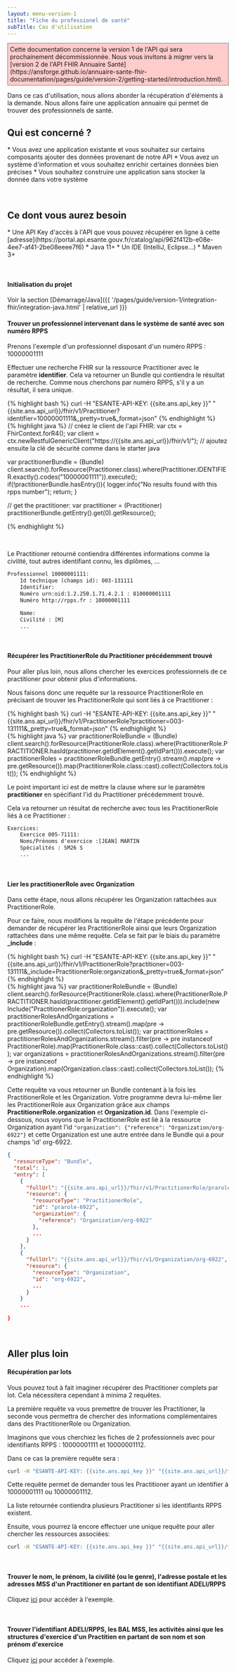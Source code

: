 ```yaml
---
layout: menu-version-1
title: "Fiche du professionel de santé"
subTitle: Cas d'utilisation
---
```

<p style="background-color: #ffcccc; border:1px solid grey; padding: 5px; max-width: 790px;">
Cette documentation concerne la version 1 de l'API qui sera prochainement décommissionnée. Nous vous invitons à migrer vers la [version 2 de l'API FHIR Annuaire Santé](https://ansforge.github.io/annuaire-sante-fhir-documentation/pages/guide/version-2/getting-started/introduction.html).
</p>


Dans ce cas d'utilisation, nous allons aborder la récupération d'éléments à la demande. Nous allons faire une application annuaire qui permet de trouver des professionnels de santé. 



## Qui est concerné ?

<div class="wysiwyg" markdown="1">
* Vous avez une application existante et vous souhaitez sur certains composants ajouter des données provenant de notre API
* Vous avez un système d'information et vous souhaitez enrichir certaines données bien précises
* Vous souhaitez construire une application sans stocker la donnée dans votre système
</div>



&nbsp;

## Ce dont vous aurez besoin

<div class="wysiwyg" markdown="1">
* Une API Key d'accès à l'API que vous pouvez récupérer en ligne à cette [adresse](https://portal.api.esante.gouv.fr/catalog/api/962f412b-e08e-4ee7-af41-2be08eeee7f6)
* Java 11+
* Un IDE (IntelliJ, Eclipse...)
* Maven 3+
</div>

&nbsp;


#### Initialisation du projet

Voir la section [Démarrage/Java]({{ '/pages/guide/version-1/integration-fhir/integration-java.html' | relative_url }})


#### Trouver un professionnel intervenant dans le système de santé avec son numéro RPPS

Prenons l'exemple d'un professionnel disposant d'un numéro RPPS : 10000001111

Effectuer une recherche FHIR sur la ressource Practitioner avec le paramètre **identifier**. Cela va retourner un Bundle qui contiendra le résultat de recherche. Comme nous cherchons par numéro RPPS, s'il y a un résultat, il sera unique. 

<div class="code-sample">
<div class="tab-content" data-name="curl">
{% highlight bash %}
curl -H "ESANTE-API-KEY: {{site.ans.api_key }}" "{{site.ans.api_url}}/fhir/v1/Practitioner?identifier=10000001111&_pretty=true&_format=json"
{% endhighlight %}
</div>
<div class="tab-content" data-name="java">
{% highlight java %}
// créez le client de l'api FHIR:
var ctx = FhirContext.forR4();
var client = ctx.newRestfulGenericClient("https://{{site.ans.api_url}}/fhir/v1/");
// ajoutez ensuite la clé de sécurité comme dans le starter java

var practitionerBundle = (Bundle) client.search().forResource(Practitioner.class).where(Practitioner.IDENTIFIER.exactly().codes("10000001111")).execute();
if(!practitionerBundle.hasEntry()){
logger.info("No results found with this rpps number");
return;
}

// get the practitioner:
var practitioner = (Practitioner) practitionerBundle.getEntry().get(0).getResource();

{% endhighlight %}
</div>
</div>





&nbsp;

Le Practitioner retourné contiendra différentes informations comme la civilité, tout autres identifiant connu, les diplômes, ...

```xml
Professionnel 10000001111:
    Id technique (champs id): 003-131111
	Identifier:
	Numéro urn:oid:1.2.250.1.71.4.2.1 : 810000001111
	Numéro http://rpps.fr : 10000001111

	Name:
	Civilité : [M]
	...


```

&nbsp;

#### Récupérer les PractitionerRole du Practitioner précédemment trouvé

Pour aller plus loin, nous allons chercher les exercices professionnels de ce practitioner pour obtenir plus d'informations. 

Nous faisons donc une requête sur la ressource PractitionerRole en précisant de trouver les PractitionerRole qui sont liés à ce Practitioner : 


<div class="code-sample">
<div class="tab-content" data-name="curl">
{% highlight bash %}
curl -H "ESANTE-API-KEY: {{site.ans.api_key }}" "{{site.ans.api_url}}/fhir/v1/PractitionerRole?practitioner=003-131111&_pretty=true&_format=json"
{% endhighlight %}
</div>
<div class="tab-content" data-name="java">
{% highlight java %}
var practitionerRoleBundle = (Bundle) client.search().forResource(PractitionerRole.class).where(PractitionerRole.PRACTITIONER.hasId(practitioner.getIdElement().getIdPart())).execute();
var practitionerRoles = practitionerRoleBundle.getEntry().stream().map(pre -> pre.getResource()).map(PractitionerRole.class::cast).collect(Collectors.toList());
{% endhighlight %}
</div>
</div>


Le point important ici est de mettre la clause where sur le paramètre **practitioner** en spécifiant l'id du Practitioner précédemment trouvé. 

Cela va retourner un résultat de recherche avec tous les PractitionerRole liés à ce Practitioner : 

```xml
Exercices:
    Exercice 005-71111:
    Noms/Prénoms d'exercice :[JEAN] MARTIN
    Spécialités : SM26 S 
    ...


```

&nbsp;


#### Lier les practitionerRole avec Organization

Dans cette étape, nous allons récupérer les Organization rattachées aux PractitionerRole. 

Pour ce faire, nous modifions la requête de l'étape précédente pour demander de récupérer les PractitionerRole ainsi que leurs Organization rattachées dans une même requête. 
Cela se fait par le biais du paramètre **_include** :


<div class="code-sample">
<div class="tab-content" data-name="curl">
{% highlight bash %}
curl -H "ESANTE-API-KEY: {{site.ans.api_key }}" "{{site.ans.api_url}}/fhir/v1/PractitionerRole?practitioner=003-131111&_include=PractitionerRole:organization&_pretty=true&_format=json"
{% endhighlight %}
</div>
<div class="tab-content" data-name="java">
{% highlight java %}
var practitionerRoleBundle = (Bundle) client.search().forResource(PractitionerRole.class).where(PractitionerRole.PRACTITIONER.hasId(practitioner.getIdElement().getIdPart())).include(new Include("PractitionerRole:organization")).execute();
var practitionerRolesAndOrganizations = practitionerRoleBundle.getEntry().stream().map(pre -> pre.getResource()).collect(Collectors.toList());
var practitionerRoles = practitionerRolesAndOrganizations.stream().filter(pre -> pre instanceof PractitionerRole).map(PractitionerRole.class::cast).collect(Collectors.toList());
var organizations = practitionerRolesAndOrganizations.stream().filter(pre -> pre instanceof Organization).map(Organization.class::cast).collect(Collectors.toList());
{% endhighlight %}
</div>
</div>

Cette requête va vous retourner un Bundle contenant à la fois les PractitionerRole et les Organization. Votre programme devra lui-même lier les PractitionerRole aux Organization grâce aux champs **PractitionerRole.organization** et **Organization.id**.
Dans l'exemple ci-dessous, nous voyons que le PractitionerRole est lié à la ressource Organization ayant l'id  `"organization": {"reference": "Organization/org-6922"}` et cette Organization est une autre entrée dans le Bundle 
qui a pour champs 'id' org-6922.

```json
{
  "resourceType": "Bundle",
  "total": 1,
  "entry": [
    {
      "fullUrl": "{{site.ans.api_url}}/fhir/v1/PractitionerRole/prarole-6922",
      "resource": {
        "resourceType": "PractitionerRole",
        "id": "prarole-6922",
        "organization": {
          "reference": "Organization/org-6922"
        },
        ...
      }
    },
    {
      "fullUrl": "{{site.ans.api_url}}/fhir/v1/Organization/org-6922",
      "resource": {
        "resourceType": "Organization",
        "id": "org-6922",
        ...
      }
    }
    ...
  
}


```
&nbsp;

## Aller plus loin

#### Récupération par lots

Vous pouvez tout à fait imaginer récupérer des Practitioner complets par lot. Cela nécessitera cependant à minima 2 requêtes.

La première requête va vous premettre de trouver les Practitioner, la seconde vous permettra de chercher des informations complémentaires dans des PractitionerRole ou Organization. 

Imaginons que vous cherchiez les fiches de 2 professionnels avec pour identifiants RPPS : 10000001111 et 10000001112.

Dans ce cas la première requête sera : 

```bash 
curl -H "ESANTE-API-KEY: {{site.ans.api_key }}" "{{site.ans.api_url}}/fhir/v1/Practitioner?identifier=10000001111,10000001112&_pretty=true&_format=json"
```

Cette requête permet de demander tous les Practitioner ayant un identifier à 10000001111 ou 10000001112.

La liste retournée contiendra plusieurs Practitioner si les identifiants RPPS existent. 

Ensuite, vous pourrez là encore effectuer une unique requête pour aller chercher les ressources associées: 


```bash 
curl -H "ESANTE-API-KEY: {{site.ans.api_key }}" "{{site.ans.api_url}}/fhir/v1/PractitionerRole?practitioner=003-131111,003-131112&_pretty=true&_format=json"


```

<br />

#### Trouver le nom, le prénom, la civilité (ou le genre), l'adresse postale et les adresses MSS d'un Practitioner en partant de son identifiant ADELI/RPPS
Cliquez [ici](../../../pages/documentation/advanced/link.html#link-head-3) pour accéder à l'exemple.

<br />

#### Trouver l'identifiant ADELI/RPPS, les BAL MSS, les activités ainsi que les structures d'exercice d'un Practitien en partant de son nom et son prénom d'exercice
Cliquez [ici](../../../pages/documentation/advanced/link.html#link-head-5) pour accéder à l'exemple.

<br />





